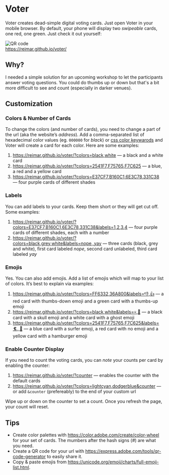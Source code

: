 # Voter

Voter creates dead-simple digital voting cards. Just open Voter in your mobile browser. By default, your phone will display two _swipeable_ cards, one red, one green. Just check it out yourself:

![QR code](https://reimar.github.io/voter/assets/qr-code.svg)<br />
https://reimar.github.io/voter/

## Why?

I needed a simple solution for an upcoming workshop to let the participants answer voting questions. You could do thumbs up or down but that's a bit more difficult to see and count (especially in darker venues).

## Customization

### Colors & Number of Cards

To change the colors (and number of cards), you need to change a part of the url (aka the website’s _address_). Add a comma-separated list of hexadecimal color values (eg. `000000` for _black_) or [css color keywarods](https://www.w3.org/wiki/CSS/Properties/color/keywords) and Voter will create a card for each color. Here are some examples:

1. https://reimar.github.io/voter/?colors=black,white — a black and a white card
2. https://reimar.github.io/voter/?colors=2541F7,F75765,F7C625 — a blue, a red and a yellow card
3. https://reimar.github.io/voter/?colors=E37CF7,B160C1,6E3C78,331C38 — four purple cards of different shades

### Labels

You can add labels to your cards. Keep them short or they will get cut off. Some examples:

1. https://reimar.github.io/voter/?colors=E37CF7,B160C1,6E3C78,331C38&labels=1,2,3,4 — four purple cards of different shades, each with a number
2. https://reimar.github.io/voter/?colors=black,grey,white&labels=nope,,yay — three cards (black, grey and white), first card labeled _nope_, second card unlabeled, third card labeled _yay_

### Emojis

Yes. You can also add emojis. Add a list of emojis which will map to your list of colors. It’s best to explain via examples:

1. https://reimar.github.io/voter/?colors=FF6332,36A800&labels=👎,👍 — a red card with thumbs-down emoji and a green card with a thumbs-up emoji
2. https://reimar.github.io/voter/?colors=black,white&labels=💀,👻 — a black card with a skull emoji and a white card with a ghost emoji
3. https://reimar.github.io/voter/?colors=2541F7,F75765,F7C625&labels=🏄,,🍔 — a blue card with a surfer emoji, a red card with no emoji and a yellow card with a hamburger emoji

### Enable Counter Display

If you need to count the voting cards, you can _note_ your counts per card by enabling the counter:

1. https://reimar.github.io/voter/?counter — enables the counter with the default cards
2. https://reimar.github.io/voter/?colors=lightcyan,dodgerblue&counter — or add `&counter` (prefereably) to the end of your custom url

Wipe up or down on the counter to set a count. Once you refresh the page, your count will reset.

## Tips

- Create color palettes with https://color.adobe.com/create/color-wheel for your set of cards. The mumbers after the hash signs (_#_) are what you need.
- Create a QR code for your url with https://express.adobe.com/tools/qr-code-generator to easily share it.
- Copy & paste emojis from https://unicode.org/emoji/charts/full-emoji-list.html.

